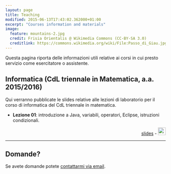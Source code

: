```yaml
---
layout: page
title: Teaching
modified: 2015-06-13T17:43:02.362000+01:00
excerpt: "Courses information and materials"
image:
  feature: mountains-2.jpg
  credit: Frisia Orientalis @ Wikimedia Commons (CC-BY-SA 3.0)
  creditlink: https://commons.wikimedia.org/wiki/File:Passo_di_Giau.jpg
---
```


Questa pagina riporta delle informazioni utili relative ai corsi in cui presto servizio come esercitatore o assistente.

## Informatica (CdL triennale in Matematica, a.a. 2015/2016)

Qui verranno pubblicate le slides relative alle lezioni di laboratorio per il corso di informatica
del CdL triennale in matematica.

* **Lezione 01**: introduzione a Java, variabili, operatori, Eclipse, istruzioni condizionali.
  <p align="right">
    <a id="Sorgente delle slides su GitHub" href="./slides/InfMat_01.pdf">slides</a> - <a id="Sorgente delle slides su GitHub" href="https://github.com/CristianCantoro/labinfo-mat"><img src="{{ site.url }}/images/github-circled.png" style="width: 24px" /></a> <!--- - <a href="./codice/">Codice</a> - <a href="./codice/">Soluzioni</a> --->
  </p>

---

## Domande?

Se avete domande potete <a href="mailto:{{ author.email }}" target="_blank">contattarmi via email</a>.
